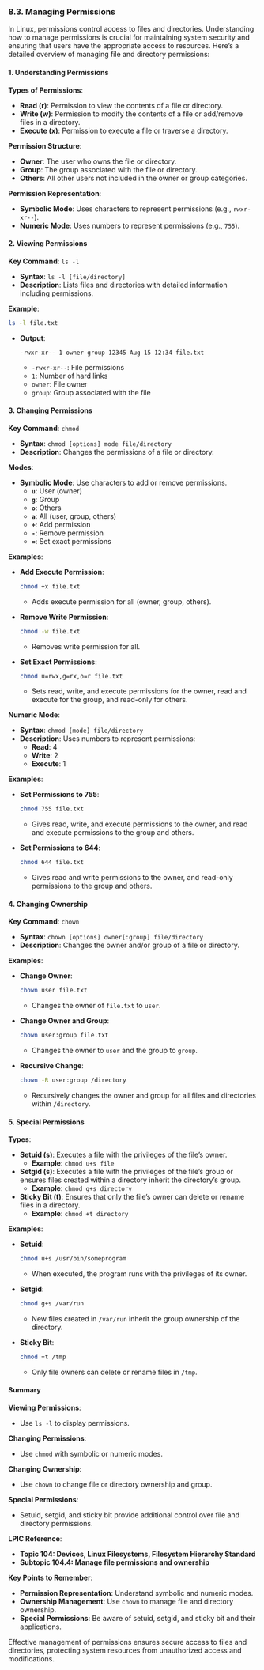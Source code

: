 ### 8.3. Managing Permissions

In Linux, permissions control access to files and directories. Understanding how to manage permissions is crucial for maintaining system security and ensuring that users have the appropriate access to resources. Here’s a detailed overview of managing file and directory permissions:

#### 1. **Understanding Permissions**

**Types of Permissions**:
- **Read (r)**: Permission to view the contents of a file or directory.
- **Write (w)**: Permission to modify the contents of a file or add/remove files in a directory.
- **Execute (x)**: Permission to execute a file or traverse a directory.

**Permission Structure**:
- **Owner**: The user who owns the file or directory.
- **Group**: The group associated with the file or directory.
- **Others**: All other users not included in the owner or group categories.

**Permission Representation**:
- **Symbolic Mode**: Uses characters to represent permissions (e.g., `rwxr-xr--`).
- **Numeric Mode**: Uses numbers to represent permissions (e.g., `755`).

#### 2. **Viewing Permissions**

**Key Command**: `ls -l`

- **Syntax**: `ls -l [file/directory]`
- **Description**: Lists files and directories with detailed information including permissions.

**Example**:
```bash
ls -l file.txt
```
- **Output**:
  ```
  -rwxr-xr-- 1 owner group 12345 Aug 15 12:34 file.txt
  ```
  - `-rwxr-xr--`: File permissions
  - `1`: Number of hard links
  - `owner`: File owner
  - `group`: Group associated with the file

#### 3. **Changing Permissions**

**Key Command**: `chmod`

- **Syntax**: `chmod [options] mode file/directory`
- **Description**: Changes the permissions of a file or directory.

**Modes**:
- **Symbolic Mode**: Use characters to add or remove permissions.
  - **`u`**: User (owner)
  - **`g`**: Group
  - **`o`**: Others
  - **`a`**: All (user, group, others)
  - **`+`**: Add permission
  - **`-`**: Remove permission
  - **`=`**: Set exact permissions

**Examples**:
- **Add Execute Permission**:
  ```bash
  chmod +x file.txt
  ```
  - Adds execute permission for all (owner, group, others).

- **Remove Write Permission**:
  ```bash
  chmod -w file.txt
  ```
  - Removes write permission for all.

- **Set Exact Permissions**:
  ```bash
  chmod u=rwx,g=rx,o=r file.txt
  ```
  - Sets read, write, and execute permissions for the owner, read and execute for the group, and read-only for others.

**Numeric Mode**:
- **Syntax**: `chmod [mode] file/directory`
- **Description**: Uses numbers to represent permissions:
  - **Read**: 4
  - **Write**: 2
  - **Execute**: 1

**Examples**:
- **Set Permissions to 755**:
  ```bash
  chmod 755 file.txt
  ```
  - Gives read, write, and execute permissions to the owner, and read and execute permissions to the group and others.

- **Set Permissions to 644**:
  ```bash
  chmod 644 file.txt
  ```
  - Gives read and write permissions to the owner, and read-only permissions to the group and others.

#### 4. **Changing Ownership**

**Key Command**: `chown`

- **Syntax**: `chown [options] owner[:group] file/directory`
- **Description**: Changes the owner and/or group of a file or directory.

**Examples**:
- **Change Owner**:
  ```bash
  chown user file.txt
  ```
  - Changes the owner of `file.txt` to `user`.

- **Change Owner and Group**:
  ```bash
  chown user:group file.txt
  ```
  - Changes the owner to `user` and the group to `group`.

- **Recursive Change**:
  ```bash
  chown -R user:group /directory
  ```
  - Recursively changes the owner and group for all files and directories within `/directory`.

#### 5. **Special Permissions**

**Types**:
- **Setuid (s)**: Executes a file with the privileges of the file’s owner.
  - **Example**: `chmod u+s file`
- **Setgid (s)**: Executes a file with the privileges of the file’s group or ensures files created within a directory inherit the directory’s group.
  - **Example**: `chmod g+s directory`
- **Sticky Bit (t)**: Ensures that only the file’s owner can delete or rename files in a directory.
  - **Example**: `chmod +t directory`

**Examples**:
- **Setuid**:
  ```bash
  chmod u+s /usr/bin/someprogram
  ```
  - When executed, the program runs with the privileges of its owner.

- **Setgid**:
  ```bash
  chmod g+s /var/run
  ```
  - New files created in `/var/run` inherit the group ownership of the directory.

- **Sticky Bit**:
  ```bash
  chmod +t /tmp
  ```
  - Only file owners can delete or rename files in `/tmp`.

#### Summary

**Viewing Permissions**:
- Use `ls -l` to display permissions.

**Changing Permissions**:
- Use `chmod` with symbolic or numeric modes.

**Changing Ownership**:
- Use `chown` to change file or directory ownership and group.

**Special Permissions**:
- Setuid, setgid, and sticky bit provide additional control over file and directory permissions.

**LPIC Reference**:
- **Topic 104: Devices, Linux Filesystems, Filesystem Hierarchy Standard**
- **Subtopic 104.4: Manage file permissions and ownership**

**Key Points to Remember**:
- **Permission Representation**: Understand symbolic and numeric modes.
- **Ownership Management**: Use `chown` to manage file and directory ownership.
- **Special Permissions**: Be aware of setuid, setgid, and sticky bit and their applications.

Effective management of permissions ensures secure access to files and directories, protecting system resources from unauthorized access and modifications.